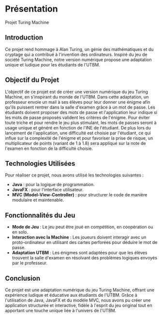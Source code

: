 # Présentation

Projet Turing Machine

## Introduction

Ce projet rend hommage à Alan Turing, un génie des mathématiques et du cryptage qui a contribué à l'invention des ordinateurs. Inspiré du jeu de société Turing Machine, notre version numérique propose une adaptation unique et ludique pour les étudiants de l'UTBM.

## Objectif du Projet

L'objectif de ce projet est de créer une version numérique du jeu Turing Machine, en s'inspirant du monde de l'UTBM. 
Dans cette adaptation, un professeur envoie un mail à ses élèves pour leur donner une énigme afin qu'ils puissent rentrer dans la salle d'examen grâce à un mot de passe.
Les étudiants doivent proposer des mots de passe et l'application leur indique si les mots de passe proposés valident les critères de l'énigme.
Pour éviter toute triche et pour rendre le jeu plus stimulant, les mots de passes seront à usage unique et généré en fonction de l'INE de l'étudiant.
De plus lors du lancement de l'application, une difficulté est choisie par l'étudiant, ce qui influe sur la complexité de l'énigme et pour favoriser la prise de risque, un multiplicateur de points (variant de 1 à 1.8) sera appliqué sur la note de l'examen en fonction de la difficulté choisie.

## Technologies Utilisées

Pour réaliser ce projet, nous avons utilisé les technologies suivantes :
- **Java** : pour la logique de programmation.
- **JavaFX** : pour l'interface utilisateur.
- **MVC (Model-View-Controller)** : pour structurer le code de manière modulaire et maintenable.

## Fonctionnalités du Jeu

- **Mode de Jeu** : Le jeu peut être joué en compétition, en coopération ou en solo.
- **Interaction avec la Machine** : Les joueurs doivent interagir avec un proto-ordinateur en utilisant des cartes perforées pour déduire le mot de passe.
- **Adaptation UTBM** : Les énigmes sont adaptées pour que les élèves trouvent la salle d'examen en résolvant des problèmes logiques envoyés par le professeur.

## Conclusion

Ce projet est une adaptation numérique du jeu Turing Machine, offrant une expérience ludique et éducative aux étudiants de l'UTBM. Grâce à l'utilisation de Java, JavaFX et du modèle MVC, nous avons pu créer une application structurée et interactive, fidèle à l'esprit du jeu original tout en apportant une touche unique liée à l'univers de l'UTBM.